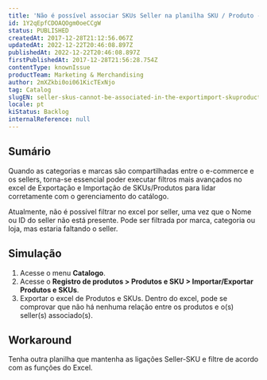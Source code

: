 ```yaml
---
title: 'Não é possível associar SKUs Seller na planilha SKU / Produto - Export / Import'
id: 1Y2qEpfCDOAQOgm0oeCCgW
status: PUBLISHED
createdAt: 2017-12-28T21:12:56.067Z
updatedAt: 2022-12-22T20:46:08.897Z
publishedAt: 2022-12-22T20:46:08.897Z
firstPublishedAt: 2017-12-28T21:56:28.754Z
contentType: knownIssue
productTeam: Marketing & Merchandising
author: 2mXZkbi0oi061KicTExNjo
tag: Catalog
slugEN: seller-skus-cannot-be-associated-in-the-exportimport-skuproduct-spreadsheet
locale: pt
kiStatus: Backlog
internalReference: null
---
```


## Sumário

Quando as categorias e marcas são compartilhadas entre o e-commerce e os sellers, torna-se essencial poder executar filtros mais avançados no excel de Exportação e Importação de SKUs/Produtos para lidar corretamente com o gerenciamento do catálogo.

Atualmente, não é possível filtrar no excel por seller, uma vez que o Nome ou ID do seller não está presente. Pode ser filtrada por marca, categoria ou loja, mas estaria faltando o seller.


## Simulação

1. Acesse o menu __Catalogo__.
2. Acesse o __Registro de produtos > Produtos e SKU > Importar/Exportar Produtos e SKUs__.
3. Exportar o excel de Produtos e SKUs. Dentro do excel, pode se comprovar que não há nenhuma relação entre os produtos e o(s) seller(s) associado(s).


## Workaround

Tenha outra planilha que mantenha as ligações Seller-SKU e filtre de acordo com as funções do Excel.

